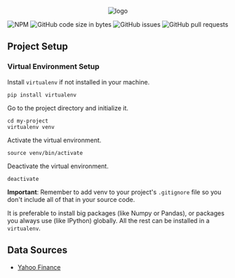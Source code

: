 <div align="center">

  ![logo](https://github.com/eshinhw/financial-data-crawler/assets/41933169/82a0940b-697c-4a29-9dc5-e26756720e15)

</div>

<div align="center">

  ![NPM](https://img.shields.io/npm/l/nextjs)
  ![GitHub code size in bytes](https://img.shields.io/github/languages/code-size/eshinhw/financial-data-crawler)
  ![GitHub issues](https://img.shields.io/github/issues/eshinhw/financial-data-crawler)
  ![GitHub pull requests](https://img.shields.io/github/issues-pr/eshinhw/financial-data-crawler)
  
</div>

## Project Setup

### Virtual Environment Setup

Install `virtualenv` if not installed in your machine.

```
pip install virtualenv
```

Go to the project directory and initialize it.

```
cd my-project
virtualenv venv
```

Activate the virtual environment.

```
source venv/bin/activate
```

Deactivate the virtual environment.

```
deactivate
```

**Important**: Remember to add venv to your project's `.gitignore` file so you don't include all of that in your source code.

It is preferable to install big packages (like Numpy or Pandas), or packages you always use (like IPython) globally. All the rest can be installed in a `virtualenv`.

## Data Sources

- [Yahoo Finance](finance.yahoo.com)

